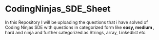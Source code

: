 # CodingNinjas_SDE_Sheet
In this Repository I will be uploading the questions that i have solved of Coding Ninjas SDE with questions in categorized form like <b> easy, medium </b>, hard and ninja and further categorized as Strings, array, Linkedlist etc 